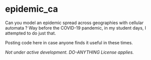 # epidemic_ca
Can you model an epidemic spread across geographies with cellular automata ? Way before the COVID-19 pandemic, in my student days, I attempted to do just that. 

Posting code here in case anyone finds it useful in these times.

*Not under active development. DO-ANYTHING License applies.*
